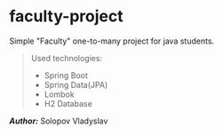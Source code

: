 # faculty-project
Simple "Faculty" one-to-many project for java students.

> Used technologies:
>   * Spring Boot
>   * Spring Data(JPA)
>   * Lombok
>   * H2 Database

***Author:*** Solopov Vladyslav